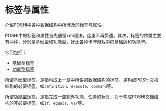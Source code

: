 # 标签与属性
介绍POSHI中各种数据结构中所涉及的标签与属性。

POSHI中的标签和属性首先遵循xml语法，这里不再赘述。其次，标签的种类主要有两种，分别是基础型和功能型，好比各种卡牌游戏中的基础牌和功能牌。

它们包括：

* [基础型标签](./lib/basic_tag.html)
* [功能型标签](./lib/functional_tag.html)

所谓[基础型标签](./lib/basic_tag.html)，是指构成上一章中所讲的数据结构的标签，是构成POSHI文档结构的必要标签，如``definition``、``execute``、``command``等。

所谓[功能型标签](./lib/functional_tag.html)，是指完成一些额外功能、任务的标签，对于构成POSHI文档结构的非必要标签，如``if``、``equals``、``var``等。




